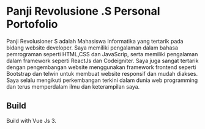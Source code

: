 # Panji Revolusione .S Personal Portofolio

Panji Revolusioner S adalah Mahasiswa Informatika yang tertarik pada bidang website developer. Saya memiliki pengalaman dalam bahasa pemrograman seperti HTML,CSS dan JavaScrip, serta memiliki pengalaman dalam framework seperti ReactJs dan Codeigniter. Saya juga sangat tertarik dengan pengembangan website menggunakan framework frontend seperti Bootstrap dan telwin untuk membuat website responsif dan mudah diakses. Saya selalu mengikuti perkembangan terkini dalam dunia web programming dan terus memperdalam ilmu dan keterampilan saya.

## Build

Build with Vue Js 3. 

